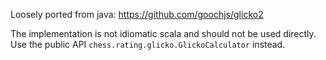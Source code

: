 Loosely ported from java: https://github.com/goochjs/glicko2

The implementation is not idiomatic scala and should not be used directly.
Use the public API `chess.rating.glicko.GlickoCalculator` instead.
